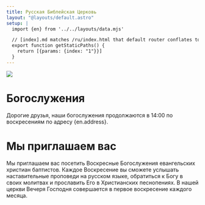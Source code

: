 ```yaml
---
title: Русская Библейская Церковь
layout: "@layouts/default.astro"
setup: |
  import {en} from '../../layouts/data.mjs'

  // [index].md matches /ru/index.html that default router conflates to /ru.html
  export function getStaticPaths() {
    return [{params: {index: "1"}}]
  }
---
```


![](../img/frontpage.jpg)

# Богослужения

Дорогие друзья, наши богослужения продолжаются в 14:00 по воскресениям по адресу {en.address}.

# Мы приглашаем вас

Мы приглашаем вас посетить Воскресные Богослужения евангельских христиан баптистов. Каждое Воскресение вы сможете услышать наставительные проповеди на русском языке, обратиться к Богу в своих молитвах и прославить Его в Христианских песнопениях. В нашей церкви Вечеря Господня совершается в первое воскресение каждого месяца.

